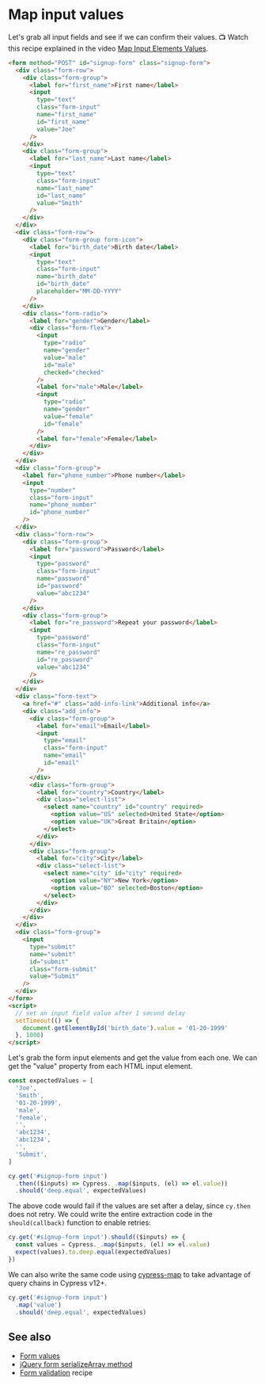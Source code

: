 # Map input values

Let's grab all input fields and see if we can confirm their values. 📺 Watch this recipe explained in the video [Map Input Elements Values](https://youtu.be/OmVzv6pJN6I).

<!-- fiddle Map input values -->

```html hide
<form method="POST" id="signup-form" class="signup-form">
  <div class="form-row">
    <div class="form-group">
      <label for="first_name">First name</label>
      <input
        type="text"
        class="form-input"
        name="first_name"
        id="first_name"
        value="Joe"
      />
    </div>
    <div class="form-group">
      <label for="last_name">Last name</label>
      <input
        type="text"
        class="form-input"
        name="last_name"
        id="last_name"
        value="Smith"
      />
    </div>
  </div>
  <div class="form-row">
    <div class="form-group form-icon">
      <label for="birth_date">Birth date</label>
      <input
        type="text"
        class="form-input"
        name="birth_date"
        id="birth_date"
        placeholder="MM-DD-YYYY"
      />
    </div>
    <div class="form-radio">
      <label for="gender">Gender</label>
      <div class="form-flex">
        <input
          type="radio"
          name="gender"
          value="male"
          id="male"
          checked="checked"
        />
        <label for="male">Male</label>
        <input
          type="radio"
          name="gender"
          value="female"
          id="female"
        />
        <label for="female">Female</label>
      </div>
    </div>
  </div>
  <div class="form-group">
    <label for="phone_number">Phone number</label>
    <input
      type="number"
      class="form-input"
      name="phone_number"
      id="phone_number"
    />
  </div>
  <div class="form-row">
    <div class="form-group">
      <label for="password">Password</label>
      <input
        type="password"
        class="form-input"
        name="password"
        id="password"
        value="abc1234"
      />
    </div>
    <div class="form-group">
      <label for="re_password">Repeat your password</label>
      <input
        type="password"
        class="form-input"
        name="re_password"
        id="re_password"
        value="abc1234"
      />
    </div>
  </div>
  <div class="form-text">
    <a href="#" class="add-info-link">Additional info</a>
    <div class="add_info">
      <div class="form-group">
        <label for="email">Email</label>
        <input
          type="email"
          class="form-input"
          name="email"
          id="email"
        />
      </div>
      <div class="form-group">
        <label for="country">Country</label>
        <div class="select-list">
          <select name="country" id="country" required>
            <option value="US" selected>United State</option>
            <option value="UK">Great Britain</option>
          </select>
        </div>
      </div>
      <div class="form-group">
        <label for="city">City</label>
        <div class="select-list">
          <select name="city" id="city" required>
            <option value="NY">New York</option>
            <option value="BO" selected>Boston</option>
          </select>
        </div>
      </div>
    </div>
  </div>
  <div class="form-group">
    <input
      type="submit"
      name="submit"
      id="submit"
      class="form-submit"
      value="Submit"
    />
  </div>
</form>
<script>
  // set an input field value after 1 second delay
  setTimeout(() => {
    document.getElementById('birth_date').value = '01-20-1999'
  }, 1000)
</script>
```

Let's grab the form input elements and get the value from each one. We can get the "value" property from each HTML input element.

```js
const expectedValues = [
  'Joe',
  'Smith',
  '01-20-1999',
  'male',
  'female',
  '',
  'abc1234',
  'abc1234',
  '',
  'Submit',
]
```

```js skip
cy.get('#signup-form input')
  .then(($inputs) => Cypress._.map($inputs, (el) => el.value))
  .should('deep.equal', expectedValues)
```

The above code would fail if the values are set after a delay, since `cy.then` does not retry. We could write the entire extraction code in the `should(callback)` function to enable retries:

```js
cy.get('#signup-form input').should(($inputs) => {
  const values = Cypress._.map($inputs, (el) => el.value)
  expect(values).to.deep.equal(expectedValues)
})
```

We can also write the same code using [cypress-map](https://github.com/bahmutov/cypress-map) to take advantage of query chains in Cypress v12+.

```js
cy.get('#signup-form input')
  .map('value')
  .should('deep.equal', expectedValues)
```

<!-- fiddle-end -->

## See also

- [Form values](./form-values.md)
- [jQuery form serializeArray method](./form-serialize-array.md)
- [Form validation](./form-validation.md) recipe
